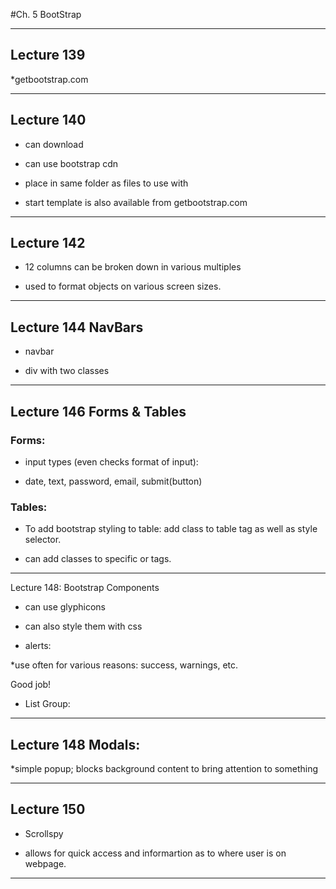 #Ch. 5 BootStrap

___

## Lecture 139

*getbootstrap.com


___

## Lecture 140

* can download 

* can use bootstrap cdn

* place in same folder as files to use with

 * start template is also available from getbootstrap.com

___

## Lecture 142



* 12 columns can be broken down in various multiples

* used to format objects on various screen sizes.

___

## Lecture 144 NavBars

* navbar

 * div with two classes

<div class="navbar navbar-default">

___

## Lecture 146 Forms & Tables

### Forms:

* input types (even checks format of input):

 * date, text, password, email, submit(button)


### Tables:

* To add bootstrap styling to table: add class to table tag 
 as well as style selector.
 
* can add classes to specific <tr> or <td> tags.

___

Lecture 148: Bootstrap Components

* can use glyphicons

* can also style them with css

<span class="glyphicon glyphicon-search"></span>

* alerts:

*use often for various reasons: success, warnings, etc.

<div class="alert alert-success">
   Good job!
</div>

* List Group:

___

## Lecture 148 Modals:

*simple popup; blocks background content to bring 
 attention to something
 
___

## Lecture 150 

* Scrollspy

* allows for quick access and informartion as to where 
 user is on webpage.
 
___








